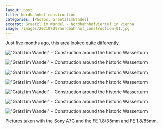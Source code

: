 ```yaml
---
layout: post
title: Nordbahnhof construction
categories: [Photos, GraetzlImWandel]
excerpt: Graetzl im Wandel - Nordbahnhofviertel in Vienna
image: /images/20210709/nordbahnhof_construction-01.jpg
---
```


Just five months ago, this area looked [quite differently](https://jakobhuerner.github.io/wasserturm_freie-mitte/). 

!["Grätzl im Wandel" - Construction around the historic Wasserturm](../images/20210709/nordbahnhof_construction-01.jpg)

!["Grätzl im Wandel" - Construction around the historic Wasserturm](../images/20210709/nordbahnhof_construction-02.jpg)

!["Grätzl im Wandel" - Construction around the historic Wasserturm](../images/20210709/nordbahnhof_construction-03.jpg)

!["Grätzl im Wandel" - Construction around the historic Wasserturm](../images/20210709/nordbahnhof_construction-04.jpg)

!["Grätzl im Wandel" - Construction around the historic Wasserturm](../images/20210709/nordbahnhof_construction-05.jpg)

!["Grätzl im Wandel" - Construction around the historic Wasserturm](../images/20210709/nordbahnhof_construction-06.jpg)

!["Grätzl im Wandel" - Construction around the historic Wasserturm](../images/20210709/nordbahnhof_construction-07.jpg)


Pictures taken with the Sony A7C and the FE 1.8/35mm and FE 1.8/85mm.
